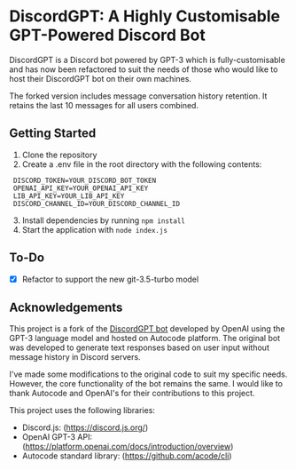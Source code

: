 # DiscordGPT: A Highly Customisable GPT-Powered Discord Bot #
DiscordGPT is a Discord bot powered by GPT-3 which is fully-customisable and has now been refactored to suit the needs of those who would like to host their DiscordGPT bot on their own machines. 

The forked version includes message conversation history retention. It retains the last 10 messages for all users combined.

## Getting Started ##
1. Clone the repository
2. Create a .env file in the root directory with the following contents:
  ```.env
   DISCORD_TOKEN=YOUR_DISCORD_BOT_TOKEN
   OPENAI_API_KEY=YOUR_OPENAI_API_KEY
   LIB_API_KEY=YOUR_LIB_API_KEY
   DISCORD_CHANNEL_ID=YOUR_DISCORD_CHANNEL_ID
   ```
3. Install dependencies by running `npm install`
4. Start the application with `node index.js`

## To-Do ##
- [x] Refactor to support the new git-3.5-turbo model

## Acknowledgements ##
This project is a fork of the [DiscordGPT bot](https://autocode.com/openai/templates/discord-gpt/) developed by OpenAI using the GPT-3 language model and hosted on Autocode platform. The original bot was developed to generate text responses based on user input without message history in Discord servers.

I've made some modifications to the original code to suit my specific needs. However, the core functionality of the bot remains the same. I would like to thank Autocode and OpenAI's for their contributions to this project.

This project uses the following libraries:

* Discord.js: (https://discord.js.org/)
* OpenAI GPT-3 API: (https://platform.openai.com/docs/introduction/overview)
* Autocode standard library: (https://github.com/acode/cli)
